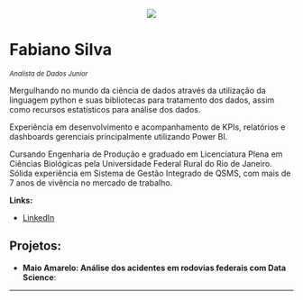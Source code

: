
<p align="center">
  <img src="banner.png" >
</p>

# Fabiano Silva
<sub>*Analista de Dados Junior*</sub>

Mergulhando no mundo da ciência de dados através da utilização da linguagem python e suas bibliotecas para tratamento dos dados, assim como recursos estatísticos para análise dos dados.

Experiência em desenvolvimento e acompanhamento de KPIs, relatórios e dashboards gerenciais principalmente utilizando Power BI.

Cursando Engenharia de Produção e graduado em Licenciatura Plena em Ciências Biológicas pela Universidade Federal Rural do Rio de Janeiro. Sólida experiência em Sistema de Gestão Integrado de QSMS, com mais de 7 anos de vivência no mercado de trabalho.

**Links:**
* [LinkedIn](https://www.linkedin.com/in/fabiano-soares-da-silva-b312233a/)



## Projetos:

* **Maio Amarelo: Análise dos acidentes em rodovias federais com Data Science**:
---


